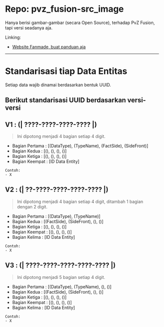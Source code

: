 # Repo: pvz_fusion-src_image

Hanya berisi gambar-gambar (secara Open Source), terhadap PvZ Fusion, tapi versi seadanya aja.

Linking:
- [Website Fanmade, buat panduan aja](https://minecube1510.github.io/pvz_fusion-src_image/)


---


# Standarisasi tiap Data Entitas

Setiap data wajib dinamai berdasarkan bentuk UUID.

## Berikut standarisasi UUID berdasarkan versi-versi

V1 : (**| ????-????-????-???? |**)
---
> Ini dipotong menjadi 4 bagian setiap 4 digit.
- Bagian Pertama  : [(DataType), (TypeName), (FactSide), (SideFront)]
- Bagian Kedua    : [(), (), (), ()]
- Bagian Ketiga   : [(), (), (), ()]
- Bagian Keempat  : [ID Data Entity]
```
Contoh:
- X
```

V2 : (**| ??-????-????-????-???? |**)
---
> Ini dipotong menjadi 4 bagian setiap 4 digit, ditambah 1 bagian dengan 2 digit.
- Bagian Pertama  : [(DataType), (TypeName)]
- Bagian Kedua    : [(FactSide), (SideFront), (), ()]
- Bagian Ketiga   : [(), (), (), ()]
- Bagian Keempat  : [(), (), (), ()]
- Bagian Kelima   : [ID Data Entity]
```
Contoh:
- X
```

V3 : (**| ????-????-????-????-???? |**)
---
> Ini dipotong menjadi 5 bagian setiap 4 digit.
- Bagian Pertama  : [(DataType), (TypeName), (), ()]
- Bagian Kedua    : [(FactSide), (SideFront), (), ()]
- Bagian Ketiga   : [(), (), (), ()]
- Bagian Keempat  : [(), (), (), ()]
- Bagian Kelima   : [ID Data Entity]
```
Contoh:
- X
```
